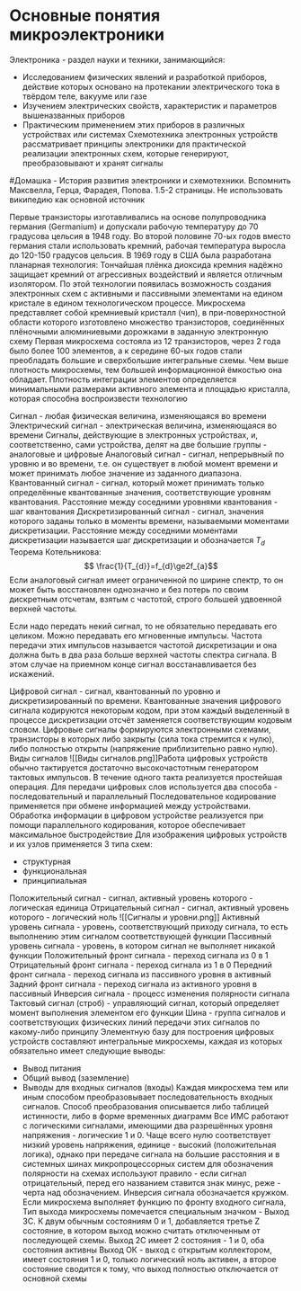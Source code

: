# Основные понятия микроэлектроники
Электроника - раздел науки и техники, занимающийся:
- Исследованием физических явлений и разработкой приборов, действие которых основано на протекании электрического тока в твёрдом теле, вакууме или газе
- Изучением электрических свойств, характеристик и параметров вышеназванных приборов
- Практическим применением этих приборов в различных устройствах или системах
Схемотехника электронных устройств рассматривает принципы электроники для практической реализации электронных схем, которые генерируют, преобразовывают и хранят сигналы

#Домашка - История развития электроники и схемотехники. Вспомнить Максвелла, Герца, Фарадея, Попова. 1.5-2 страницы. Не использовать википедию как основной источник

Первые транзисторы изготавливались на основе полупроводника германия (Germanium) и допускали рабочую температуру до 70 градусовa цельсия в 1948 году. Во второй половине 70-ых годов вместо германия стали использовать кремний, рабочая температура выросла до 120-150 градусов цельсия. В 1969 году в США была разработана планарная технология:
Тончайшая плёнка диоксида кремния надёжно защищает кремний от агрессивных воздействий и является отличным изолятором. По этой технологии появилась возможность создания электронных схем с активными и пассивными элементами на едином кристале в едином технологическом процессе.
Микросхема представляет собой кремниевый кристалл (чип), в при-поверхностной области которого изготовлено множество транзисторов, соединённых плёночными алюминиевыми дорожками в заданную электронную схему
Первая микросхема состояла из 12 транзисторов, через 2 года было более 100 элементов, а к середине 60-ых годов стали преобладать большие и сверхбольшие интегральные схемы. Чем выше плотность микросхемы, тем большей информационной ёмкостью она обладает. Плотность интеграции элементов определяется минимальными размерами активного элемента и площадью кристалла, которая способна воспроизвести технологию

Сигнал - любая физическая величина, изменяющаяся во времени
Электрический сигнал - электрическая величина, изменяющаяся во времени
Сигналы, действующие в электронных устройствах, и, соответственно, сами устройства, делят на две большие группы - аналоговые и цифровые
Аналоговый сигнал - сигнал, непрерывный по уровню и во времени, т.е. он существует в любой момент времени и может принимать любое значение из заданного диапазона.
Квантованный сигнал - сигнал, который может принимать только определённые квантованные значения, соответствующие уровням квантования. Расстояние между соседними уровнями квантования - шаг квантования
Дискретизированный сигнал - сигнал, значения которого заданы только в моменты времени, называемыми моментами дискретизации. Расстояние между соседними моментами дискретизации называется шаг дискретизации и обозначается $T_{d}$ 
Теорема Котельникова: $$ \frac{1}{T_{d}}=f_{d}\ge2f_{a}$$
Если аналоговый сигнал имеет ограниченной по ширине спектр, то он может быть восстановлен однозначно и без потерь по своим дискретным отсчетам, взятым с частотой, строго большей удвоенной верхней частоты.

Если надо передать некий сигнал, то не обязательно передавать его целиком. Можно передавать его мгновенные импульсы. Частота передачи этих импульсов называется частотой дискретизации и она должна быть в два раза больше верхней частоты спектра сигнала. В этом случае на приемном конце сигнал восстанавливается без искажений.

Цифровой сигнал - сигнал, квантованный по уровню и дискретизированный по времени. Квантованные значения цифрового сигнала кодируются некоторым кодом, при этом каждый выделенный в процессе дискретизации отсчёт заменяется соответствующим кодовым словом. Цифровые сигналы формируются электронными схемами, транзисторы в которых либо закрыты (сила тока стремится к нулю), либо полностью открыты (напряжение приблизительно равно нулю). 
Виды сигналов
![[Виды сигналов.png]]Работа цифровых устройств обычно тактируется достаточно высокочастотным генератором тактовых импульсов. В течение одного такта реализуется простейшая операция. Для передачи цифровых слов используется два способа - последовательный и параллельный
Последовательное кодирование применяется при обмене информацией между устройствами. Обработка информации в цифровом устройстве реализуется при помощи параллельного кодирования, которое обеспечивает максимальное быстродействие
Для изображения цифровых устройств и их узлов применяется 3 типа схем:
- структурная 
- функциональная
- принципиальная

Положительный сигнал - сигнал, активный уровень которого - логическая единица
Отрицательный сигнал - сигнал, активный уровень которого - логический ноль
![[Сигналы и уровни.png]]
Активный уровень сигнала - уровень, соответствующий приходу сигнала, то есть выполнению этим сигналом соответствующей функции
Пассивный уровень сигнала - уровень, в котором сигнал не выполняет никакой функции
Положительный фронт сигнала - переход сигнала из 0 в 1
Отрицательный фронт сигнала - переход сигнала из 1 в 0
Передний фронт сигнала - переход сигнала из пассивного уровня в активный
Задний фронт сигнала - переход сигнала из активного уровня в пассивный
Инверсия сигнала - процесс изменения полярности сигнала
Тактовый сигнал (строб) - управляющий сигнал, который определяет момент выполнения элементом его функции
Шина - группа сигналов и соответствующих физических линий передачи этих сигналов по какому-либо принципу
Элементную базу для построения цифровых устройств составляют интегральные микросхемы, каждая из которых обязательно имеет следующие выводы:
- Вывод питания
- Общий вывод (заземление)
- Выводы для входных сигналов (входы)
Каждая микросхема тем или иным способом преобразовывает последовательность входных сигналов. Способ преобразования описывается либо таблицей истинности, либо в форме временных диаграмм
Все ИМС работают с логическими сигналами, имеющими два разрешённых уровня напряжения - логические 1 и 0. Чаще всего нулю соответствует низкий уровень напряжения, единице - высокий (положительная логика), однако при передаче сигнала на большие расстояния и в системных шинах микропроцессорных систем для обозначения полярности на схемах используют правило - если сигнал отрицательный, перед его названием ставится знак минус, реже - черта над обозначением.
Инверсия сигнала обозначается кружком.
Если микросхема выполняет функцию по фронту входного сигнала, 
Тип выхода микросхемы помечается специальным значком - Выход 3С. К двум обычным состояниям 0 и 1, добавляется третье Z состояние, в котором выход можно считать отключенным от последующей схемы.
Выход 2С имеет 2 состояния - 1 и 0, оба состояния активны
Выход ОК - выход с открытым коллектором, имеет состояния 1 и 0, только логический ноль активен, а второе состояние сводится к тому, что выход полностью отключается от основной схемы